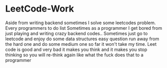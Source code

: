 # LeetCode-Work
Aside from writing backend sometimes I solve some leetcodes problem. Every programmers to do list
Sometimes as a programmer I get bored from just playing and writing crazy backend codes..
Sometimes just go to leetcode and enjoy do some data structures easy question run away from the hard one and do some medium one so far it won't take my time.
Leet code is good and very bad it makes you think and it makes you stop thinking so you will re-think again like what the fuck does that to a programmer

